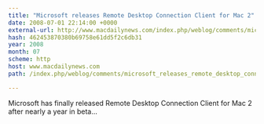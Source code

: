 ```yaml
---
title: "Microsoft releases Remote Desktop Connection Client for Mac 2"
date: 2008-07-01 22:14:00 +0000
external-url: http://www.macdailynews.com/index.php/weblog/comments/microsoft_releases_remote_desktop_connection_client_for_mac_2/
hash: 462453870380b69758e61dd5f2c6db31
year: 2008
month: 07
scheme: http
host: www.macdailynews.com
path: /index.php/weblog/comments/microsoft_releases_remote_desktop_connection_client_for_mac_2/

---
```


Microsoft has finally released Remote Desktop Connection Client for Mac 2 after nearly a year in beta...
